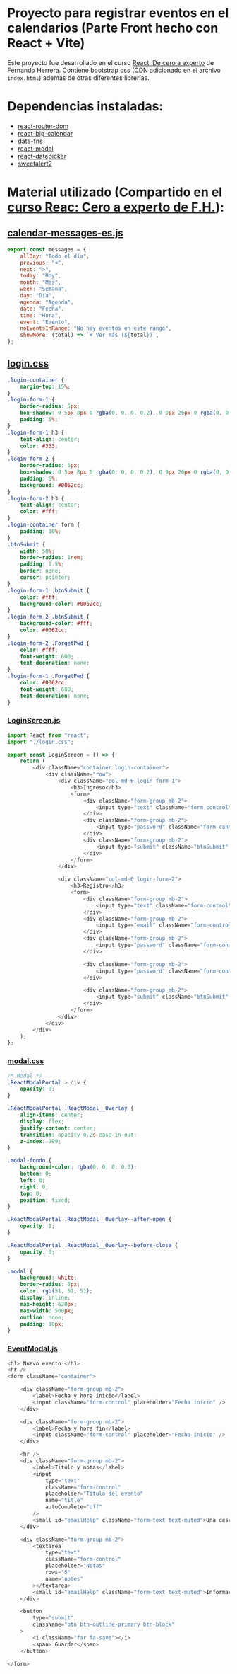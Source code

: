 # Proyecto para registrar eventos en el calendarios (Parte Front hecho con React + Vite)

Este proyecto fue desarrollado en el curso [React: De cero a experto](https://www.udemy.com/course/react-cero-experto) de Fernando Herrera. Contiene bootstrap css (CDN adicionado en el archivo `index.html`) además de otras diferentes librerías.

# Dependencias instaladas:

-   [react-router-dom](https://reactrouter.com/en/main)
-   [react-big-calendar](https://www.npmjs.com/package/react-big-calendar)
-   [date-fns](https://www.npmjs.com/package/date-fns)
-   [react-modal](https://www.npmjs.com/package/react-modal)
-   [react-datepicker](https://www.npmjs.com/package/react-datepicker)
-   [sweetalert2](https://www.npmjs.com/package/sweetalert2)

# Material utilizado (Compartido en el [curso Reac: Cero a experto de F.H.](https://www.udemy.com/course/react-cero-experto)):

## [calendar-messages-es.js](https://gist.github.com/Klerith/1658fc368898dd673fc5a9a01ccb12ff#file-calendar-messages-es-js)

```js
export const messages = {
    allDay: "Todo el día",
    previous: "<",
    next: ">",
    today: "Hoy",
    month: "Mes",
    week: "Semana",
    day: "Día",
    agenda: "Agenda",
    date: "Fecha",
    time: "Hora",
    event: "Evento",
    noEventsInRange: "No hay eventos en este rango",
    showMore: (total) => `+ Ver más (${total})`,
};
```

## [login.css](https://gist.github.com/Klerith/74a0c4426599f3bc25b7f4e8d95b6a7f#file-login-css)

```css
.login-container {
    margin-top: 15%;
}
.login-form-1 {
    border-radius: 5px;
    box-shadow: 0 5px 8px 0 rgba(0, 0, 0, 0.2), 0 9px 26px 0 rgba(0, 0, 0, 0.19);
    padding: 5%;
}
.login-form-1 h3 {
    text-align: center;
    color: #333;
}
.login-form-2 {
    border-radius: 5px;
    box-shadow: 0 5px 8px 0 rgba(0, 0, 0, 0.2), 0 9px 26px 0 rgba(0, 0, 0, 0.19);
    padding: 5%;
    background: #0062cc;
}
.login-form-2 h3 {
    text-align: center;
    color: #fff;
}
.login-container form {
    padding: 10%;
}
.btnSubmit {
    width: 50%;
    border-radius: 1rem;
    padding: 1.5%;
    border: none;
    cursor: pointer;
}
.login-form-1 .btnSubmit {
    color: #fff;
    background-color: #0062cc;
}
.login-form-2 .btnSubmit {
    background-color: #fff;
    color: #0062cc;
}
.login-form-2 .ForgetPwd {
    color: #fff;
    font-weight: 600;
    text-decoration: none;
}
.login-form-1 .ForgetPwd {
    color: #0062cc;
    font-weight: 600;
    text-decoration: none;
}
```

### [LoginScreen.js](https://gist.github.com/Klerith/74a0c4426599f3bc25b7f4e8d95b6a7f#file-loginscreen-js)

```js
import React from "react";
import "./login.css";

export const LoginScreen = () => {
    return (
        <div className="container login-container">
            <div className="row">
                <div className="col-md-6 login-form-1">
                    <h3>Ingreso</h3>
                    <form>
                        <div className="form-group mb-2">
                            <input type="text" className="form-control" placeholder="Correo" />
                        </div>
                        <div className="form-group mb-2">
                            <input type="password" className="form-control" placeholder="Contraseña" />
                        </div>
                        <div className="form-group mb-2">
                            <input type="submit" className="btnSubmit" value="Login" />
                        </div>
                    </form>
                </div>

                <div className="col-md-6 login-form-2">
                    <h3>Registro</h3>
                    <form>
                        <div className="form-group mb-2">
                            <input type="text" className="form-control" placeholder="Nombre" />
                        </div>
                        <div className="form-group mb-2">
                            <input type="email" className="form-control" placeholder="Correo" />
                        </div>
                        <div className="form-group mb-2">
                            <input type="password" className="form-control" placeholder="Contraseña" />
                        </div>

                        <div className="form-group mb-2">
                            <input type="password" className="form-control" placeholder="Repita la contraseña" />
                        </div>

                        <div className="form-group mb-2">
                            <input type="submit" className="btnSubmit" value="Crear cuenta" />
                        </div>
                    </form>
                </div>
            </div>
        </div>
    );
};
```

### [modal.css](https://gist.github.com/Klerith/5f490092ce9bd5775cb1d91162be0cea#file-modal-css)

```css
/* Modal */
.ReactModalPortal > div {
    opacity: 0;
}

.ReactModalPortal .ReactModal__Overlay {
    align-items: center;
    display: flex;
    justify-content: center;
    transition: opacity 0.2s ease-in-out;
    z-index: 999;
}

.modal-fondo {
    background-color: rgba(0, 0, 0, 0.3);
    bottom: 0;
    left: 0;
    right: 0;
    top: 0;
    position: fixed;
}

.ReactModalPortal .ReactModal__Overlay--after-open {
    opacity: 1;
}

.ReactModalPortal .ReactModal__Overlay--before-close {
    opacity: 0;
}

.modal {
    background: white;
    border-radius: 5px;
    color: rgb(51, 51, 51);
    display: inline;
    max-height: 620px;
    max-width: 500px;
    outline: none;
    padding: 10px;
}
```

### [EventModal.js](https://gist.github.com/Klerith/8c9b2178830045b3f5126422bd0223e1#file-eventmodal-js)

```js
<h1> Nuevo evento </h1>
<hr />
<form className="container">

    <div className="form-group mb-2">
        <label>Fecha y hora inicio</label>
        <input className="form-control" placeholder="Fecha inicio" />
    </div>

    <div className="form-group mb-2">
        <label>Fecha y hora fin</label>
        <input className="form-control" placeholder="Fecha inicio" />
    </div>

    <hr />
    <div className="form-group mb-2">
        <label>Titulo y notas</label>
        <input
            type="text"
            className="form-control"
            placeholder="Título del evento"
            name="title"
            autoComplete="off"
        />
        <small id="emailHelp" className="form-text text-muted">Una descripción corta</small>
    </div>

    <div className="form-group mb-2">
        <textarea
            type="text"
            className="form-control"
            placeholder="Notas"
            rows="5"
            name="notes"
        ></textarea>
        <small id="emailHelp" className="form-text text-muted">Información adicional</small>
    </div>

    <button
        type="submit"
        className="btn btn-outline-primary btn-block"
    >
        <i className="far fa-save"></i>
        <span> Guardar</span>
    </button>

</form>
```

